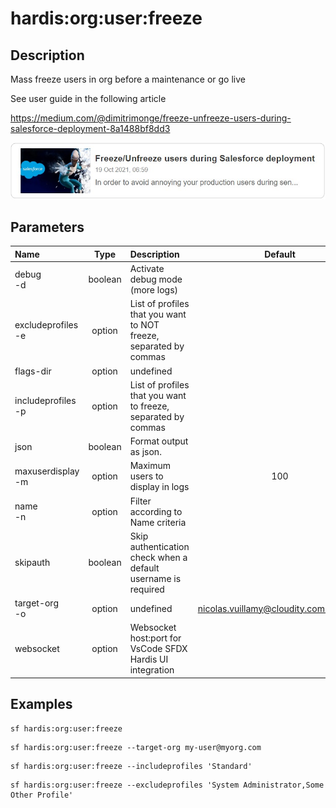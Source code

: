 <!-- This file has been generated with command 'sf hardis:doc:plugin:generate'. Please do not update it manually or it may be overwritten -->
# hardis:org:user:freeze

## Description

Mass freeze users in org before a maintenance or go live

See user guide in the following article

<https://medium.com/@dimitrimonge/freeze-unfreeze-users-during-salesforce-deployment-8a1488bf8dd3>

[![How to freeze / unfreeze users during a Salesforce deployment](https://github.com/hardisgroupcom/sfdx-hardis/raw/main/docs/assets/images/article-freeze.jpg)](https://medium.com/@dimitrimonge/freeze-unfreeze-users-during-salesforce-deployment-8a1488bf8dd3)

## Parameters

| Name                   |  Type   | Description                                                       |                 Default                  | Required | Options |
|:-----------------------|:-------:|:------------------------------------------------------------------|:----------------------------------------:|:--------:|:-------:|
| debug<br/>-d           | boolean | Activate debug mode (more logs)                                   |                                          |          |         |
| excludeprofiles<br/>-e | option  | List of profiles that you want to NOT freeze, separated by commas |                                          |          |         |
| flags-dir              | option  | undefined                                                         |                                          |          |         |
| includeprofiles<br/>-p | option  | List of profiles that you want to freeze, separated by commas     |                                          |          |         |
| json                   | boolean | Format output as json.                                            |                                          |          |         |
| maxuserdisplay<br/>-m  | option  | Maximum users to display in logs                                  |                   100                    |          |         |
| name<br/>-n            | option  | Filter according to Name criteria                                 |                                          |          |         |
| skipauth               | boolean | Skip authentication check when a default username is required     |                                          |          |         |
| target-org<br/>-o      | option  | undefined                                                         | <nicolas.vuillamy@cloudity.com.playnico> |          |         |
| websocket              | option  | Websocket host:port for VsCode SFDX Hardis UI integration         |                                          |          |         |

## Examples

```shell
sf hardis:org:user:freeze
```

```shell
sf hardis:org:user:freeze --target-org my-user@myorg.com
```

```shell
sf hardis:org:user:freeze --includeprofiles 'Standard'
```

```shell
sf hardis:org:user:freeze --excludeprofiles 'System Administrator,Some Other Profile'
```


